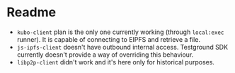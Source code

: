 # Readme

- `kubo-client` plan is the only one currently working (through `local:exec` runner). It is capable of connecting to EIPFS and retrieve a file.
- `js-ipfs-client` doesn't have outbound internal access. Testground SDK currently doesn't provide a way of overriding this behaviour.
- `libp2p-client` didn't work and it's here only for historical purposes.

